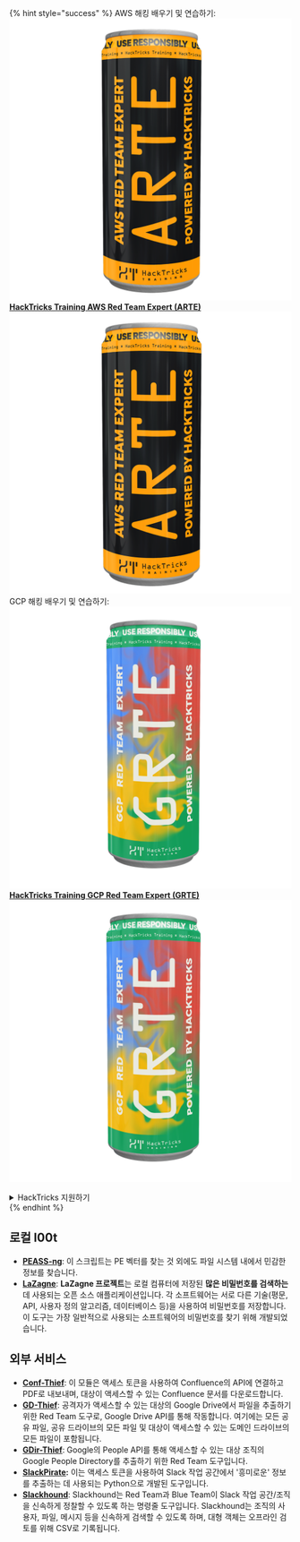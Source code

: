 {% hint style="success" %}
AWS 해킹 배우기 및 연습하기:<img src="/.gitbook/assets/arte.png" alt="" data-size="line">[**HackTricks Training AWS Red Team Expert (ARTE)**](https://training.hacktricks.xyz/courses/arte)<img src="/.gitbook/assets/arte.png" alt="" data-size="line">\
GCP 해킹 배우기 및 연습하기: <img src="/.gitbook/assets/grte.png" alt="" data-size="line">[**HackTricks Training GCP Red Team Expert (GRTE)**<img src="/.gitbook/assets/grte.png" alt="" data-size="line">](https://training.hacktricks.xyz/courses/grte)

<details>

<summary>HackTricks 지원하기</summary>

* [**구독 계획**](https://github.com/sponsors/carlospolop)을 확인하세요!
* **💬 [**Discord 그룹**](https://discord.gg/hRep4RUj7f) 또는 [**텔레그램 그룹**](https://t.me/peass)에 참여하거나 **Twitter** 🐦 [**@hacktricks\_live**](https://twitter.com/hacktricks\_live)**를 팔로우하세요.**
* **[**HackTricks**](https://github.com/carlospolop/hacktricks) 및 [**HackTricks Cloud**](https://github.com/carlospolop/hacktricks-cloud) 깃허브 리포지토리에 PR을 제출하여 해킹 팁을 공유하세요.**

</details>
{% endhint %}


## **로컬 l00t**

* [**PEASS-ng**](https://github.com/carlospolop/PEASS-ng): 이 스크립트는 PE 벡터를 찾는 것 외에도 파일 시스템 내에서 민감한 정보를 찾습니다.
* [**LaZagne**](https://github.com/AlessandroZ/LaZagne): **LaZagne 프로젝트**는 로컬 컴퓨터에 저장된 **많은 비밀번호를 검색하는** 데 사용되는 오픈 소스 애플리케이션입니다. 각 소프트웨어는 서로 다른 기술(평문, API, 사용자 정의 알고리즘, 데이터베이스 등)을 사용하여 비밀번호를 저장합니다. 이 도구는 가장 일반적으로 사용되는 소프트웨어의 비밀번호를 찾기 위해 개발되었습니다.

## **외부 서비스**

* [**Conf-Thief**](https://github.com/antman1p/Conf-Thief): 이 모듈은 액세스 토큰을 사용하여 Confluence의 API에 연결하고 PDF로 내보내며, 대상이 액세스할 수 있는 Confluence 문서를 다운로드합니다.
* [**GD-Thief**](https://github.com/antman1p/GD-Thief): 공격자가 액세스할 수 있는 대상의 Google Drive에서 파일을 추출하기 위한 Red Team 도구로, Google Drive API를 통해 작동합니다. 여기에는 모든 공유 파일, 공유 드라이브의 모든 파일 및 대상이 액세스할 수 있는 도메인 드라이브의 모든 파일이 포함됩니다.
* [**GDir-Thief**](https://github.com/antman1p/GDir-Thief): Google의 People API를 통해 액세스할 수 있는 대상 조직의 Google People Directory를 추출하기 위한 Red Team 도구입니다.
* [**SlackPirate**](https://github.com/emtunc/SlackPirate)**:** 이는 액세스 토큰을 사용하여 Slack 작업 공간에서 '흥미로운' 정보를 추출하는 데 사용되는 Python으로 개발된 도구입니다.
*   [**Slackhound**](https://github.com/BojackThePillager/Slackhound): Slackhound는 Red Team과 Blue Team이 Slack 작업 공간/조직을 신속하게 정찰할 수 있도록 하는 명령줄 도구입니다. Slackhound는 조직의 사용자, 파일, 메시지 등을 신속하게 검색할 수 있도록 하며, 대형 객체는 오프라인 검토를 위해 CSV로 기록됩니다.
